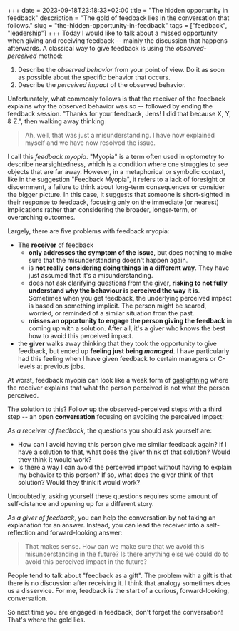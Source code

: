 +++ 
date = 2023-09-18T23:18:33+02:00
title = "The hidden opportunity in feedback"
description = "The gold of feedback lies in the conversation that follows."
slug = "the-hidden-opportunity-in-feedback"
tags = ["feedback", "leadership"]
+++
Today I would like to talk about a missed opportunity when giving and receiving
feedback -- mainly the discussion that happens afterwards. A classical way to
give feedback is using the *observed-perceived* method:

 1. Describe the _observed behavior_ from your point of view. Do it as soon as
    possible about the specific behavior that occurs.
 2. Describe the _perceived impact_ of the observed behavior.

Unfortunately, what commonly follows is that the receiver of the feedback
explains why the observed behavior was so -- followed by ending the feedback
session. "Thanks for your feedback, Jens! I did that because X, Y, & Z.", then
walking away thinking

> Ah, well, that was just a misunderstanding. I have now explained myself and
> we have now resolved the issue.

I call this *feedback myopia*. "Myopia" is a term often used in optometry to
describe nearsightedness, which is a condition where one struggles to see
objects that are far away. However, in a metaphorical or symbolic context, like
in the suggestion "Feedback Myopia", it refers to a lack of foresight or
discernment, a failure to think about long-term consequences or consider the
bigger picture. In this case, it suggests that someone is short-sighted in
their response to feedback, focusing only on the immediate (or nearest)
implications rather than considering the broader, longer-term, or overarching
outcomes.

Largely, there are five problems with feedback myopia:

 * The **receiver** of feedback
   * **only addresses the symptom of the issue**, but does nothing to make sure
     that the misunderstanding doesn't happen again.
   * is **not really considering doing things in a different way**. They have
     just assumed that it's a misunderstanding.
   * does not ask clarifying questions from the giver, **risking to not fully
     understand why the behaviour is perceived the way it is**. Sometimes when
     you get feedback, the underlying perceived impact is based on something
     implicit. The person might be scared, worried, or reminded of a similar
     situation from the past.
   * **misses an opportunity to engage the person giving the feedback** in
     coming up with a solution. After all, it's a giver who knows the best how
     to avoid this perceived impact.
 * the **giver** walks away thinking that they took the opportunity to give
   feedback, but ended up **feeling just being _managed_**. I have particularly
   had this feeling when I have given feedback to certain managers or C-levels
   at previous jobs.

At worst, feedback myopia can look like a weak form of
[gaslightning][gaslightning] where the receiver explains that what the person
perceived is not what the person perceived.

[gaslightning]: https://en.wikipedia.org/wiki/Gaslighting

The solution to this? Follow up the observed-perceived steps with a third step
-- an open **conversation** focusing on avoiding the perceived impact:

*As a receiver of feedback*, the questions you should ask yourself are:

 * How can I avoid having this person give me similar feedback again? If I have
   a solution to that, what does the giver think of that solution? Would they
   think it would work?
 * Is there a way I can avoid the perceived impact without having to explain my
   behavior to this person? If so, what does the giver think of that solution?
   Would they think it would work?

Undoubtedly, asking yourself these questions requires some amount of
self-distance and opening up for a different story.

*As a giver of feedback*, you can help the conversation by not taking an
explanation for an answer. Instead, you can lead the receiver into a
self-reflection and forward-looking answer:

> That makes sense. How can we make sure that we avoid this misunderstanding in
> the future? Is there anything else we could do to avoid this perceived impact
> in the future?

People tend to talk about "feedback as a gift". The problem with a gift is that
there is no discussion after receiving it. I think that analogy sometimes does
us a disservice. For me, feedback is the start of a curious, forward-looking,
conversation.

So next time you are engaged in feedback, don't forget the conversation! That's
where the gold lies.
